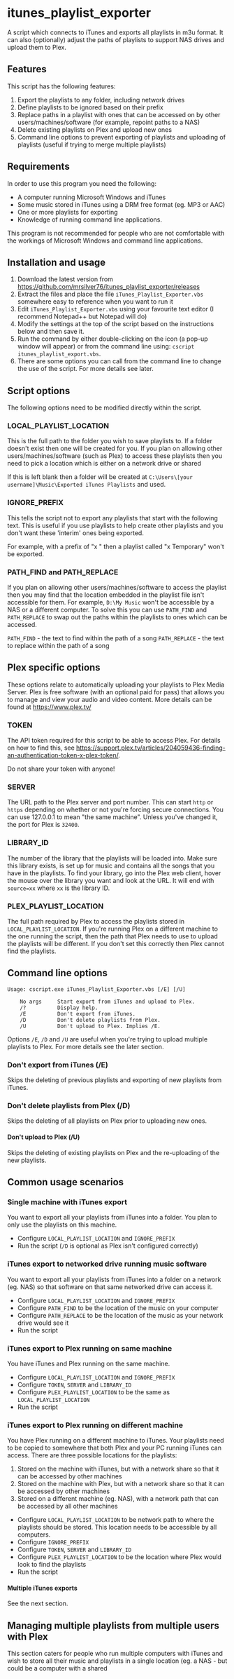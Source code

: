 # itunes_playlist_exporter
A script which connects to iTunes and exports all playlists in m3u format. It can also (optionally) adjust the paths of playlists to support NAS drives and upload them to Plex.

## Features

This script has the following features:

1. Export the playlists to any folder, including network drives
2. Define playlists to be ignored based on their prefix
3. Replace paths in a playlist with ones that can be accessed on by other users/machines/software (for example, repoint paths to a NAS)
4. Delete existing playlists on Plex and upload new ones
5. Command line options to prevent exporting of playlists and uploading of playlists (useful if trying to merge multiple playlists)

## Requirements

In order to use this program you need the following:

*   A computer running Microsoft Windows and iTunes
*   Some music stored in iTunes using a DRM free format (eg. MP3 or AAC)
*   One or more playlists for exporting
*   Knowledge of running command line applications.

This program is not recommended for people who are not comfortable with the workings of Microsoft Windows and command line applications.

## Installation and usage

1.  Download the latest version from https://github.com/mrsilver76/itunes_playlist_exporter/releases
2.  Extract the files and place the file `iTunes_Playlist_Exporter.vbs` somewhere easy to reference when you want to run it
3.  Edit `iTunes_Playlist_Exporter.vbs` using your favourite text editor (I recommend Notepad++ but Notepad will do)
4.  Modify the settings at the top of the script based on the instructions below and then save it.
5.  Run the command by either double-clicking on the icon (a pop-up window will appear) or from the command line using: `cscript itunes_playlist_export.vbs`.
6.  There are some options you can call from the command line to change the use of the script. For more details see later.

## Script options

The following options need to be modified directly within the script.

### LOCAL_PLAYLIST_LOCATION

This is the full path to the folder you wish to save playlists to. If a folder doesn't exist then one will be created for you. If you plan on allowing other users/machines/software (such as Plex) to access these playlists then you need to pick a location which is either on a network drive or shared

If this is left blank then a folder will be created at `C:\Users\[your username]\Music\Exported iTunes Playlists` and used.

### IGNORE_PREFIX

This tells the script not to export any playlists that start with the following text. This is useful if you use playlists to help create other playlists and you don't
want these 'interim' ones being exported. 

For example, with a prefix of "x " then a playlist called "x Temporary" won't be exported.

### PATH_FIND and PATH_REPLACE

If you plan on allowing other users/machines/software to access the playlist then you may find that the location embedded in the playlist file isn't accessible for them. For example, `D:\My Music` won't be accessible by a NAS or a different computer. To solve this you can use `PATH_FIND` and `PATH_REPLACE` to swap out the paths within the playlists to ones which can be accessed. 

`PATH_FIND` - the text to find within the path of a song
`PATH_REPLACE` - the text to replace within the path of a song

## Plex specific options

These options relate to automatically uploading your playlists to Plex Media Server. Plex is free software (with an optional paid for pass) that allows you to manage and view your audio and video content. More details can be found at https://www.plex.tv/

### TOKEN

The API token required for this script to be able to access Plex. For details on how to find this, see https://support.plex.tv/articles/204059436-finding-an-authentication-token-x-plex-token/.

Do not share your token with anyone!

### SERVER

The URL path to the Plex server and port number. This can start `http` or `https` depending on whether or not you're forcing secure connections. You can use 127.0.0.1 to mean "the same machine". Unless you've changed it, the port for Plex is  `32400`.

### LIBRARY_ID

The number of the library that the playlists will be loaded into. Make sure this library exists, is set up for music and contains all the songs that you have in the playlists. To find your library, go into the Plex web client, hover the mouse over the library you want and look at the URL. It will end with `source=xx` where `xx` is the library ID.

### PLEX_PLAYLIST_LOCATION

The full path required by Plex to access the playlists stored in `LOCAL_PLAYLIST_LOCATION`. If you're running Plex on a different machine to the one running the script, then the path that Plex needs to use to upload the playlists will be different. If you don't set this correctly then Plex cannot find the playlists.

## Command line options

    Usage: cscript.exe iTunes_Playlist_Exporter.vbs [/E] [/U]
    
        No args     Start export from iTunes and upload to Plex.
        /?          Display help.
        /E          Don't export from iTunes.
        /D          Don't delete playlists from Plex.
        /U          Don't upload to Plex. Implies /E.

Options `/E`, `/D` and `/U` are useful when you're trying to upload multiple playlists to Plex. For more details see the later section.

### Don't export from iTunes (/E)

Skips the deleting of previous playlists and exporting of new playlists from iTunes.

### Don't delete playlists from Plex (/D)

Skips the deleting of all playlists on Plex prior to uploading new ones.

#### Don't upload to Plex (/U)

Skips the deleting of existing playlists on Plex and the re-uploading of the new playlists.

## Common usage scenarios

### Single machine with iTunes export

You want to export all your playlists from iTunes into a folder. You plan to only use the playlists on this machine.

*  Configure `LOCAL_PLAYLIST_LOCATION` and `IGNORE_PREFIX`
*  Run the script (`/D` is optional as Plex isn't configured correctly)

### iTunes export to networked drive running music software

You want to export all your playlists from iTunes into a folder on a network (eg. NAS) so that software on that same networked drive can access it.

*  Configure `LOCAL_PLAYLIST_LOCATION` and `IGNORE_PREFIX`
*  Configure `PATH_FIND` to be the location of the music on your computer
*  Configure `PATH_REPLACE` to be the location of the music as your network drive would see it
*  Run the script 

### iTunes export to Plex running on same machine

You have iTunes and Plex running on the same machine.

*  Configure `LOCAL_PLAYLIST_LOCATION` and `IGNORE_PREFIX`
*  Configure `TOKEN`, `SERVER` and `LIBRARY_ID`
*  Configure `PLEX_PLAYLIST_LOCATION` to be the same as `LOCAL_PLAYLIST_LOCATION`
*  Run the script 

### iTunes export to Plex running on different machine

You have Plex running on a different machine to iTunes. Your playlists need to be copied to somewhere that both Plex and your PC running iTunes can access. There are three possible locations for the playlists:

1.  Stored on the machine with iTunes, but with a network share so that it can be accessed by other machines
2.  Stored on the machine with Plex, but with a network share so that it can be accessed by other machines
3.  Stored on a different machine (eg. NAS), with a network path that can be accessed by all other machines

*  Configure `LOCAL_PLAYLIST_LOCATION` to be network path to where the playlists should be stored. This location needs to be accessible by all computers.
*  Configure `IGNORE_PREFIX`
*  Configure `TOKEN`, `SERVER` and `LIBRARY_ID`
*  Configure `PLEX_PLAYLIST_LOCATION` to be the location where Plex would look to find the playlists
*  Run the script 

#### Multiple iTunes exports

See the next section.

## Managing multiple playlists from multiple users with Plex

This section caters for people who run multiple computers with iTunes and wish to store all their music and playlists in a single location (eg. a NAS - but could be a computer with a shared 
